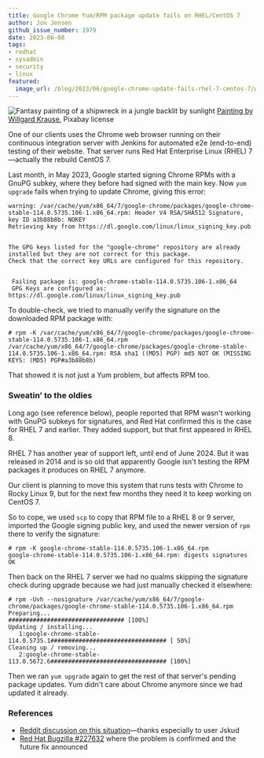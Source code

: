 ```yaml
---
title: Google Chrome Yum/​RPM package update fails on RHEL/​CentOS 7
author: Jon Jensen
github_issue_number: 1979
date: 2023-06-08
tags:
- redhat
- sysadmin
- security
- linux
featured:
  image_url: /blog/2023/06/google-chrome-update-fails-rhel-7-centos-7/willgard-krause-painted-ship-wreck-jungle.webp
---
```


![Fantasy painting of a shipwreck in a jungle backlit by sunlight](/blog/2023/06/google-chrome-update-fails-rhel-7-centos-7/willgard-krause-painted-ship-wreck-jungle.webp)
[Painting by Willgard Krause](https://pixabay.com/photos/fantasy-painted-ship-wreck-jungle-7422641/), Pixabay license

One of our clients uses the Chrome web browser running on their continuous integration server with Jenkins for automated e2e (end-to-end) testing of their website. That server runs Red Hat Enterprise Linux (RHEL) 7—actually the rebuild CentOS 7.

Last month, in May 2023, Google started signing Chrome RPMs with a GnuPG subkey, where they before had signed with the main key. Now `yum upgrade` fails when trying to update Chrome, giving this error:

```plain
warning: /var/cache/yum/x86_64/7/google-chrome/packages/google-chrome-stable-114.0.5735.106-1.x86_64.rpm: Header V4 RSA/SHA512 Signature, key ID a3b88b8b: NOKEY
Retrieving key from https://dl.google.com/linux/linux_signing_key.pub


The GPG keys listed for the "google-chrome" repository are already installed but they are not correct for this package.
Check that the correct key URLs are configured for this repository.


 Failing package is: google-chrome-stable-114.0.5735.106-1.x86_64
 GPG Keys are configured as: https://dl.google.com/linux/linux_signing_key.pub
```

To double-check, we tried to manually verify the signature on the downloaded RPM package with:

```plain
# rpm -K /var/cache/yum/x86_64/7/google-chrome/packages/google-chrome-stable-114.0.5735.106-1.x86_64.rpm
/var/cache/yum/x86_64/7/google-chrome/packages/google-chrome-stable-114.0.5735.106-1.x86_64.rpm: RSA sha1 ((MD5) PGP) md5 NOT OK (MISSING KEYS: (MD5) PGP#a3b88b8b)
```

That showed it is not just a Yum problem, but affects RPM too.

### Sweatin’ to the oldies

Long ago (see reference below), people reported that RPM wasn't working with GnuPG subkeys for signatures, and Red Hat confirmed this is the case for RHEL 7 and earlier. They added support, but that first appeared in RHEL 8.

RHEL 7 has another year of support left, until end of June 2024. But it was released in 2014 and is so old that apparently Google isn't testing the RPM packages it produces on RHEL 7 anymore.

Our client is planning to move this system that runs tests with Chrome to Rocky Linux 9, but for the next few months they need it to keep working on CentOS 7.

So to cope, we used `scp` to copy that RPM file to a RHEL 8 or 9 server, imported the Google signing public key, and used the newer version of `rpm` there to verify the signature:

```plain
# rpm -K google-chrome-stable-114.0.5735.106-1.x86_64.rpm
google-chrome-stable-114.0.5735.106-1.x86_64.rpm: digests signatures OK
```

Then back on the RHEL 7 server we had no qualms skipping the signature check during upgrade because we had just manually checked it elsewhere:

```plain
# rpm -Uvh --nosignature /var/cache/yum/x86_64/7/google-chrome/packages/google-chrome-stable-114.0.5735.106-1.x86_64.rpm
Preparing...                          ################################# [100%]
Updating / installing...
   1:google-chrome-stable-114.0.5735.1################################# [ 50%]
Cleaning up / removing...
   2:google-chrome-stable-113.0.5672.6################################# [100%]
```

Then we ran `yum upgrade` again to get the rest of that server's pending package updates. Yum didn't care about Chrome anymore since we had updated it already.

### References

* [Reddit discussion on this situation](https://www.reddit.com/r/chrome/comments/13s799o/googlechromebeta_1140573545_rpm_invalid_signature/)—thanks especially to user Jskud
* [Red Hat Bugzilla #227632](https://bugzilla.redhat.com/show_bug.cgi?id=227632) where the problem is confirmed and the future fix announced
